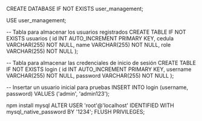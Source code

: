 CREATE DATABASE IF NOT EXISTS user_management;

USE user_management;

-- Tabla para almacenar los usuarios registrados
CREATE TABLE IF NOT EXISTS usuarios (
    id INT AUTO_INCREMENT PRIMARY KEY,
    cedula VARCHAR(255) NOT NULL,
    name VARCHAR(255) NOT NULL,
    role VARCHAR(255) NOT NULL
);

-- Tabla para almacenar las credenciales de inicio de sesión
CREATE TABLE IF NOT EXISTS login (
    id INT AUTO_INCREMENT PRIMARY KEY,
    username VARCHAR(255) NOT NULL,
    password VARCHAR(255) NOT NULL
);

-- Insertar un usuario inicial para pruebas
INSERT INTO login (username, password) VALUES ('admin', 'admin123');

npm install mysql 
ALTER USER 'root'@'localhost' IDENTIFIED WITH mysql_native_password BY '1234';
FLUSH PRIVILEGES;

